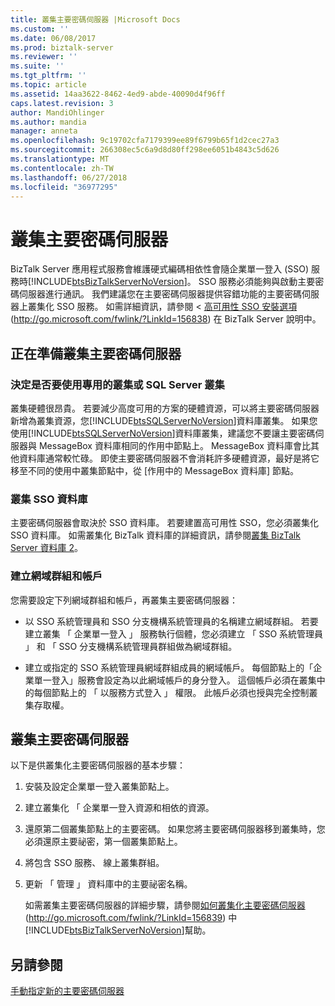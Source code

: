 ```yaml
---
title: 叢集主要密碼伺服器 |Microsoft Docs
ms.custom: ''
ms.date: 06/08/2017
ms.prod: biztalk-server
ms.reviewer: ''
ms.suite: ''
ms.tgt_pltfrm: ''
ms.topic: article
ms.assetid: 14aa3622-8462-4ed9-abde-40090d4f96ff
caps.latest.revision: 3
author: MandiOhlinger
ms.author: mandia
manager: anneta
ms.openlocfilehash: 9c19702cfa7179399ee89f6799b65f1d2cec27a3
ms.sourcegitcommit: 266308ec5c6a9d8d80ff298ee6051b4843c5d626
ms.translationtype: MT
ms.contentlocale: zh-TW
ms.lasthandoff: 06/27/2018
ms.locfileid: "36977295"
---
```

# <a name="clustering-the-master-secret-server"></a>叢集主要密碼伺服器
BizTalk Server 應用程式服務會維護硬式編碼相依性會隨企業單一登入 (SSO) 服務時[!INCLUDE[btsBizTalkServerNoVersion](../includes/btsbiztalkservernoversion-md.md)]。 SSO 服務必須能夠與啟動主要密碼伺服器進行通訊。 我們建議您在主要密碼伺服器提供容錯功能的主要密碼伺服器上叢集化 SSO 服務。 如需詳細資訊，請參閱 <<c0> [ 高可用性 SSO 安裝選項](http://go.microsoft.com/fwlink/?LinkId=156838)(<http://go.microsoft.com/fwlink/?LinkId=156838>) 在 BizTalk Server 說明中。  
  
## <a name="preparing-for-clustering-the-master-secret-server"></a>正在準備叢集主要密碼伺服器  
  
### <a name="deciding-whether-to-use-a-dedicated-cluster-or-the-sql-server-cluster"></a>決定是否要使用專用的叢集或 SQL Server 叢集  
 叢集硬體很昂貴。 若要減少高度可用的方案的硬體資源，可以將主要密碼伺服器新增為叢集資源，您[!INCLUDE[btsSQLServerNoVersion](../includes/btssqlservernoversion-md.md)]資料庫叢集。 如果您使用[!INCLUDE[btsSQLServerNoVersion](../includes/btssqlservernoversion-md.md)]資料庫叢集，建議您不要讓主要密碼伺服器與 MessageBox 資料庫相同的作用中節點上。 MessageBox 資料庫會比其他資料庫通常較忙碌。 即使主要密碼伺服器不會消耗許多硬體資源，最好是將它移至不同的使用中叢集節點中，從 [作用中的 MessageBox 資料庫] 節點。  
  
### <a name="clustering-the-sso-database"></a>叢集 SSO 資料庫  
 主要密碼伺服器會取決於 SSO 資料庫。 若要建置高可用性 SSO，您必須叢集化 SSO 資料庫。 如需叢集化 BizTalk 資料庫的詳細資訊，請參閱[叢集 BizTalk Server 資料庫 2](../technical-guides/clustering-the-biztalk-server-databases2.md)。  
  
### <a name="creating-domain-groups-and-accounts"></a>建立網域群組和帳戶  
 您需要設定下列網域群組和帳戶，再叢集主要密碼伺服器：  
  
-   以 SSO 系統管理員和 SSO 分支機構系統管理員的名稱建立網域群組。 若要建立叢集 「 企業單一登入 」 服務執行個體，您必須建立 「 SSO 系統管理員 」 和 「 SSO 分支機構系統管理員群組做為網域群組。  
  
-   建立或指定的 SSO 系統管理員網域群組成員的網域帳戶。 每個節點上的「企業單一登入」服務會設定為以此網域帳戶的身分登入。 這個帳戶必須在叢集中的每個節點上的 「 以服務方式登入 」 權限。 此帳戶必須也授與完全控制叢集存取權。  
  
## <a name="clustering-the-master-secret-server"></a>叢集主要密碼伺服器  
 以下是供叢集化主要密碼伺服器的基本步驟：  
  
1. 安裝及設定企業單一登入叢集節點上。  
  
2. 建立叢集化 「 企業單一登入資源和相依的資源。  
  
3. 還原第二個叢集節點上的主要密碼。 如果您將主要密碼伺服器移到叢集時，您必須還原主要祕密，第一個叢集節點上。  
  
4. 將包含 SSO 服務、 線上叢集群組。  
  
5. 更新 「 管理 」 資料庫中的主要祕密名稱。  
  
   如需叢集主要密碼伺服器的詳細步驟，請參閱[如何叢集化主要密碼伺服器](http://go.microsoft.com/fwlink/?LinkId=156839)(<http://go.microsoft.com/fwlink/?LinkId=156839>) 中[!INCLUDE[btsBizTalkServerNoVersion](../includes/btsbiztalkservernoversion-md.md)]幫助。  
  
## <a name="see-also"></a>另請參閱  
 [手動指定新的主要密碼伺服器](../technical-guides/designating-a-new-master-secret-server-manually.md)
